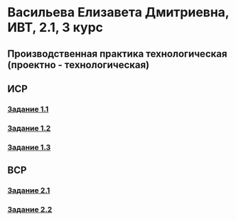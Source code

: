 # Васильева Елизавета Дмитриевна, ИВТ, 2.1, 3 курс
## Производственная практика технологическая (проектно - технологическая) 

## ИСР
### [Задание 1.1](https://github.com/vasiliza2/practice_3/blob/main/%D0%92%D0%B0%D1%81%D0%B8%D0%BB%D1%8C%D0%B5%D0%B2%D0%B0%D0%95%D0%94_%D0%98%D0%A1%D0%A0_1.pdf)
### [Задание 1.2](https://github.com/vasiliza2/practice_3/blob/main/%D0%92%D0%B0%D1%81%D0%B8%D0%BB%D1%8C%D0%B5%D0%B2%D0%B0%D0%95%D0%94_%D0%98%D0%A1%D0%A0_1.2.pdf)
### [Задание 1.3](https://github.com/vasiliza2/practice_3/blob/main/%D0%92%D0%B0%D1%81%D0%B8%D0%BB%D1%8C%D0%B5%D0%B2%D0%B0%D0%95%D0%94_%D0%98%D0%A1%D0%A0_1.3.pdf)

## ВСР
### [Задание 2.1](https://github.com/vasiliza2/practice_3/blob/main/%D0%92%D0%B0%D1%81%D0%B8%D0%BB%D1%8C%D0%B5%D0%B2%D0%B0%D0%95%D0%94_%D0%92%D0%A1%D0%A0_2.1.pdf)
### [Задание 2.2](https://github.com/vasiliza2/practice_3/blob/main/%D0%92%D0%B0%D1%81%D0%B8%D0%BB%D1%8C%D0%B5%D0%B2%D0%B0%D0%95%D0%94_%D0%92%D0%A1%D0%A0_2.2.pdf)
